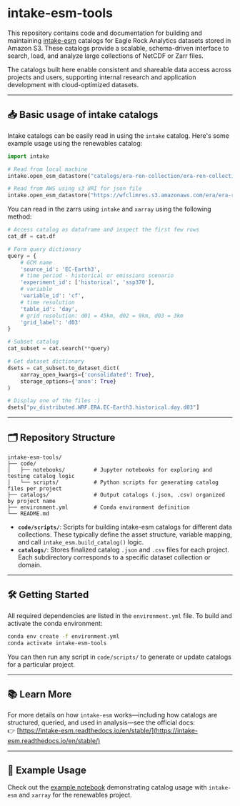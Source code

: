 # intake-esm-tools

This repository contains code and documentation for building and maintaining [intake-esm](https://intake-esm.readthedocs.io/en/stable/) catalogs for Eagle Rock Analytics datasets stored in Amazon S3. These catalogs provide a scalable, schema-driven interface to search, load, and analyze large collections of NetCDF or Zarr files.

The catalogs built here enable consistent and shareable data access across projects and users, supporting internal research and application development with cloud-optimized datasets.


--- 

## 📥 Basic usage of intake catalogs 
Intake catalogs can be easily read in using the `intake` catalog. Here's some example usage using the renewables catalog: 
```python
import intake

# Read from local machine
intake.open_esm_datastore("catalogs/era-ren-collection/era-ren-collection.json")

# Read from AWS using s3 URI for json file 
intake.open_esm_datastore("https://wfclimres.s3.amazonaws.com/era/era-ren-collection.json")
```

You can read in the zarrs using `intake` and `xarray` using the following method: 
```python
# Access catalog as dataframe and inspect the first few rows
cat_df = cat.df

# Form query dictionary
query = {
    # GCM name
    'source_id': 'EC-Earth3',
    # time period - historical or emissions scenario
    'experiment_id': ['historical', 'ssp370'],
    # variable
    'variable_id': 'cf',
    # time resolution 
    'table_id': 'day',
    # grid resolution: d01 = 45km, d02 = 9km, d03 = 3km
    'grid_label': 'd03'
}

# Subset catalog 
cat_subset = cat.search(**query)

# Get dataset dictionary 
dsets = cat_subset.to_dataset_dict(
    xarray_open_kwargs={'consolidated': True},
    storage_options={'anon': True}
)

# Display one of the files :) 
dsets["pv_distributed.WRF.ERA.EC-Earth3.historical.day.d03"]
```

---

## 🗂️ Repository Structure

```
intake-esm-tools/
├── code/
│   ├── notebooks/         # Jupyter notebooks for exploring and testing catalog logic
│   └── scripts/           # Python scripts for generating catalog files per project
├── catalogs/              # Output catalogs (.json, .csv) organized by project name
├── environment.yml        # Conda environment definition
└── README.md
```

- **`code/scripts/`**: Scripts for building intake-esm catalogs for different data collections. These typically define the asset structure, variable mapping, and call `intake_esm.build_catalog()` logic.
- **`catalogs/`**: Stores finalized catalog `.json` and `.csv` files for each project. Each subdirectory corresponds to a specific dataset collection or domain.

---

## 🛠️ Getting Started

All required dependencies are listed in the `environment.yml` file. To build and activate the conda environment:

```bash
conda env create -f environment.yml
conda activate intake-esm-tools
```

You can then run any script in `code/scripts/` to generate or update catalogs for a particular project.

---

## 📚 Learn More

For more details on how `intake-esm` works—including how catalogs are structured, queried, and used in analysis—see the official docs:  
👉 [https://intake-esm.readthedocs.io/en/stable/](https://intake-esm.readthedocs.io/en/stable/)

---

## 🔧 Example Usage

Check out the [example notebook](https://github.com/Eagle-Rock-Analytics/intake-esm-tools/blob/main/code/notebooks/build_catalog_guide.ipynb) demonstrating catalog usage with `intake-esm` and `xarray` for the renewables project.
